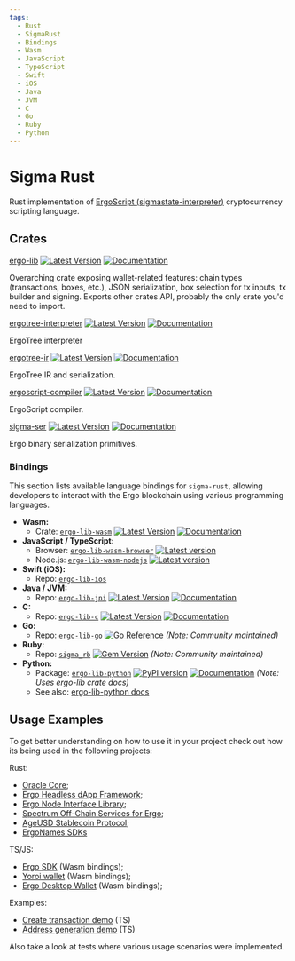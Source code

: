 ```yaml
---
tags:
  - Rust
  - SigmaRust
  - Bindings
  - Wasm
  - JavaScript
  - TypeScript
  - Swift
  - iOS
  - Java
  - JVM
  - C
  - Go
  - Ruby
  - Python
---
```


# Sigma Rust

Rust implementation of [ErgoScript (sigmastate-interpreter)](sigmastate-interpreter.md) cryptocurrency scripting language.


## Crates

[ergo-lib](https://github.com/ergoplatform/sigma-rust/tree/develop/ergo-lib) [![Latest Version](https://img.shields.io/crates/v/ergo-lib.svg)](https://crates.io/crates/ergo-lib) [![Documentation](https://docs.rs/ergo-lib/badge.svg)](https://docs.rs/crate/ergo-lib)

Overarching crate exposing wallet-related features: chain types (transactions, boxes, etc.), JSON serialization, box selection for tx inputs, tx builder and signing. Exports other crates API, probably the only crate you'd need to import.

[ergotree-interpreter](https://github.com/ergoplatform/sigma-rust/tree/develop/ergotree-interpreter) [![Latest Version](https://img.shields.io/crates/v/ergotree-interpreter.svg)](https://crates.io/crates/ergotree-interpreter) [![Documentation](https://docs.rs/ergotree-interpreter/badge.svg)](https://docs.rs/crate/ergotree-interpreter)

ErgoTree interpreter

[ergotree-ir](https://github.com/ergoplatform/sigma-rust/tree/develop/ergotree-ir) [![Latest Version](https://img.shields.io/crates/v/ergotree-ir.svg)](https://crates.io/crates/ergotree-ir) [![Documentation](https://docs.rs/ergotree-ir/badge.svg)](https://docs.rs/crate/ergotree-ir)

ErgoTree IR and serialization.

[ergoscript-compiler](https://github.com/ergoplatform/sigma-rust/tree/develop/ergoscript-compiler) [![Latest Version](https://img.shields.io/crates/v/ergoscript-compiler.svg)](https://crates.io/crates/ergoscript-compiler) [![Documentation](https://docs.rs/ergoscript-compiler/badge.svg)](https://docs.rs/crate/ergoscript-compiler)

ErgoScript compiler.

[sigma-ser](https://github.com/ergoplatform/sigma-rust/tree/develop/sigma-ser) [![Latest Version](https://img.shields.io/crates/v/sigma-ser.svg)](https://crates.io/crates/sigma-ser) [![Documentation](https://docs.rs/sigma-ser/badge.svg)](https://docs.rs/crate/sigma-ser)

Ergo binary serialization primitives.

### Bindings

This section lists available language bindings for `sigma-rust`, allowing developers to interact with the Ergo blockchain using various programming languages.

*   **Wasm:**
    *   Crate: [`ergo-lib-wasm`](https://github.com/ergoplatform/sigma-rust/tree/develop/bindings/ergo-lib-wasm) [![Latest Version](https://img.shields.io/crates/v/ergo-lib-wasm.svg)](https://crates.io/crates/ergo-lib-wasm) [![Documentation](https://docs.rs/ergo-lib-wasm/badge.svg)](https://docs.rs/crate/ergo-lib-wasm)
*   **JavaScript / TypeScript:**
    *   Browser: [`ergo-lib-wasm-browser`](https://github.com/ergoplatform/sigma-rust/tree/develop/bindings/ergo-lib-wasm) [![Latest version](https://img.shields.io/npm/v/ergo-lib-wasm-browser)](https://www.npmjs.com/package/ergo-lib-wasm-browser)
    *   Node.js: [`ergo-lib-wasm-nodejs`](https://github.com/ergoplatform/sigma-rust/tree/develop/bindings/ergo-lib-wasm) [![Latest version](https://img.shields.io/npm/v/ergo-lib-wasm-nodejs)](https://www.npmjs.com/package/ergo-lib-wasm-nodejs)
*   **Swift (iOS):**
    *   Repo: [`ergo-lib-ios`](https://github.com/ergoplatform/sigma-rust/tree/develop/bindings/ergo-lib-ios)
*   **Java / JVM:**
    *   Repo: [`ergo-lib-jni`](https://github.com/ergoplatform/sigma-rust/tree/develop/bindings/ergo-lib-jni) [![Latest Version](https://img.shields.io/crates/v/ergo-lib-jni.svg)](https://crates.io/crates/ergo-lib-jni) [![Documentation](https://docs.rs/ergo-lib-jni/badge.svg)](https://docs.rs/crate/ergo-lib-jni)
*   **C:**
    *   Repo: [`ergo-lib-c`](https://github.com/ergoplatform/sigma-rust/tree/develop/bindings/ergo-lib-c) [![Latest Version](https://img.shields.io/crates/v/ergo-lib-c.svg)](https://crates.io/crates/ergo-lib-c) [![Documentation](https://docs.rs/ergo-lib-c/badge.svg)](https://docs.rs/crate/ergo-lib-c)
*   **Go:**
    *   Repo: [`ergo-lib-go`](https://github.com/ergoplatform/ergo-lib-go) [![Go Reference](https://pkg.go.dev/badge/github.com/ergoplatform/ergo-lib-go.svg)](https://pkg.go.dev/github.com/ergoplatform/ergo-lib-go) *(Note: Community maintained)*
*   **Ruby:**
    *   Repo: [`sigma_rb`](https://github.com/thedlop/sigma_rb) [![Gem Version](https://badge.fury.io/rb/sigma_rb.svg)](https://badge.fury.io/rb/sigma_rb) *(Note: Community maintained)*
*   **Python:**
    *   Package: [`ergo-lib-python`](https://github.com/ergoplatform/sigma-rust/tree/develop/bindings/ergo-lib-python) [![PyPI version](https://badge.fury.io/py/ergo-lib.svg)](https://badge.fury.io/py/ergo-lib) [![Documentation](https://docs.rs/ergo-lib/badge.svg)](https://docs.rs/crate/ergo-lib) *(Note: Uses ergo-lib crate docs)*
    *   See also: [ergo-lib-python docs](ergo-lib-python.md)

## Usage Examples

To get better understanding on how to use it in your project check out how its being used in the following projects:

Rust:

- [Oracle Core](https://github.com/ergoplatform/oracle-core);
- [Ergo Headless dApp Framework](https://github.com/Emurgo/ergo-headless-dapp-framework);
- [Ergo Node Interface Library](https://github.com/Emurgo/ergo-node-interface);
- [Spectrum Off-Chain Services for Ergo](https://github.com/spectrum-finance/spectrum-offchain-ergo);
- [AgeUSD Stablecoin Protocol](https://github.com/Emurgo/age-usd);
- [ErgoNames SDKs](https://github.com/ergonames/sdk/tree/master/rust)

TS/JS:

- [Ergo SDK](https://github.com/ergolabs/ergo-sdk-js) (Wasm bindings);
- [Yoroi wallet](https://github.com/Emurgo/yoroi-frontend) (Wasm bindings);
- [Ergo Desktop Wallet](https://github.com/ErgoWallet/ergowallet-desktop) (Wasm bindings);

Examples:

- [Create transaction demo](https://github.com/ergoplatform/sigma-rust/tree/develop/bindings/ergo-lib-wasm/examples/create-transaction-demo) (TS)
- [Address generation demo](https://github.com/ergoplatform/sigma-rust/tree/develop/bindings/ergo-lib-wasm/examples/address-generation-demo) (TS)

Also take a look at tests where various usage scenarios were implemented.
